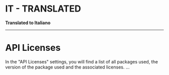 # IT - TRANSLATED

**Translated to Italiano**

---

# API Licenses

In the "API Licenses" settings, you will find a list of all packages used, the version of the package used and the associated licenses.
...